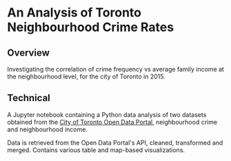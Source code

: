 # An Analysis of Toronto Neighbourhood Crime Rates

## Overview

Investigating the correlation of crime frequency vs average family income at the neighbourhood level, for the city of Toronto in 2015.

## Technical

A Jupyter notebook containing a Python data analysis of two datasets obtained from the [City of Toronto Open Data Portal](https://open.toronto.ca/), neighbourhood crime and neighbourhood income.

Data is retrieved from the Open Data Portal's API, cleaned, transformed and merged. Contains various table and map-based visualizations.
